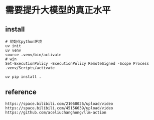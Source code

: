 # 需要提升大模型的真正水平

## install

```shell
# 初始化python环境
uv init
uv venv
source .venv/bin/activate
# win
Set-ExecutionPolicy -ExecutionPolicy RemoteSigned -Scope Process
.venv/Scripts/activate

uv pip install .
```

## reference
```url
https://space.bilibili.com/21060026/upload/video
https://space.bilibili.com/45156039/upload/video
https://github.com/aceliuchanghong/llm-action
```

